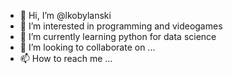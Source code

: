 - 👋 Hi, I’m @lkobylanski
- 👀 I’m interested in programming and videogames
- 🌱 I’m currently learning python for data science
- 💞️ I’m looking to collaborate on ...
- 📫 How to reach me ...

<!---
lkobylanski/lkobylanski is a ✨ special ✨ repository because its `README.md` (this file) appears on your GitHub profile.
You can click the Preview link to take a look at your changes.
--->
